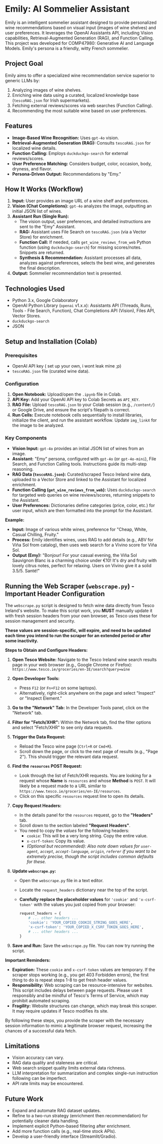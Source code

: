 # Emily: AI Sommelier Assistant

Emily is an intelligent sommelier assistant designed to provide personalized wine recommendations based on visual input (images of wine shelves) and user preferences. It leverages the OpenAI Assistants API, including Vision capabilities, Retrieval-Augmented Generation (RAG), and Function Calling. This project was developed for COMP47980: Generative AI and Language Models. Emily's persona is a friendly, witty French sommelier.

## Project Goal

Emily aims to offer a specialized wine recommendation service superior to generic LLMs by:
1.  Analyzing images of wine shelves.
2.  Enriching wine data using a curated, localized knowledge base (`tescoRAG.json` for Irish supermarkets).
3.  Fetching external reviews/scores via web searches (Function Calling).
4.  Recommending the most suitable wine based on user preferences.

## Features

-   **Image-Based Wine Recognition:** Uses `gpt-4o` vision.
-   **Retrieval-Augmented Generation (RAG):** Consults `tescoRAG.json` for localized wine details.
-   **Function Calling:** Employs `duckduckgo-search` for external reviews/scores.
-   **User Preference Matching:** Considers budget, color, occasion, body, dryness, and flavor.
-   **Persona-Driven Output:** Recommendations by "Emy."

## How It Works (Workflow)

1.  **Input:** User provides an image URL of a wine shelf and preferences.
2.  **Vision (Chat Completions):** `gpt-4o` analyzes the image, outputting an initial JSON list of wines.
3.  **Assistant Run (Single Run):**
    -   The vision output, user preferences, and detailed instructions are sent to the "Emy" Assistant.
    -   **RAG:** Assistant uses File Search on `tescoRAG.json` (via a Vector Store) for enrichment.
    -   **Function Call:** If needed, calls `get_wine_reviews_from_web` Python function (using `duckduckgo-search`) for missing scores/notes. Snippets are returned.
    -   **Synthesis & Recommendation:** Assistant processes all data, analyzes against preferences, selects the best wine, and generates the final description.
4.  **Output:** Sommelier recommendation text is presented.

## Technologies Used

-   Python 3.x, Google Colaboratory
-   OpenAI Python Library (`openai` v1.x.x): Assistants API (Threads, Runs, Tools - File Search, Function), Chat Completions API (Vision), Files API, Vector Stores.
-   `duckduckgo-search`
-   JSON

## Setup and Installation (Colab)

### Prerequisites

-   OpenAI API key ( set up your own, i wont leak mine ;p)
-   `tescoRAG.json` file (curated wine data).

### Configuration

1.  **Open Notebook:** Upload/open the `.ipynb` file in Colab.
2.  **API Key:** Add your OpenAI API key to Colab Secrets as `API_KEY`.
3.  **RAG File:** Upload `tescoRAG.json` to your Colab session (e.g., `/content/`) or Google Drive, and ensure the script's filepath is correct.
4.  **Run Cells:** Execute notebook cells sequentially to install libraries, initialize the client, and run the assistant workflow. Update `img_linkX` for the image to be analyzed.

### Key Components

-   **Vision Input:** `gpt-4o` provides an initial JSON list of wines from an image.
-   **Assistant:** "Emy" persona, configured with `gpt-4o` (or `gpt-4o-mini`), File Search, and Function Calling tools. Instructions guide its multi-step reasoning.
-   **RAG Data (`tescoRAG.json`):** Curated/scraped Tesco Ireland wine data, uploaded to a Vector Store and linked to the Assistant for localized enrichment.
-   **Function Calling (`get_wine_reviews_from_web`):** Uses `duckduckgo-search` for targeted web queries on wine reviews/scores, returning snippets to the Assistant.
-   **User Preferences:** Dictionaries define categories (price, color, etc.) for user input, which are then formatted into the prompt for the Assistant.

**Example:**
-   **Input:** Image of various white wines, preference for "Cheap, White, Casual Chilling, Fruity."
-   **Process:** Emily identifies wines, uses RAG to add details (e.g., ABV for Viña Sol from catalog), then uses web search for a Vivino score for Viña Sol.
-   **Output (Emy):** "Bonjour! For your casual evening, the Viña Sol Sauvignon Blanc is a charming choice under €10! It's dry and fruity with lovely citrus notes, perfect for relaxing. Users on Vivino give it a solid 3.5/5. Santé!"

## Running the Web Scraper (`webscrape.py`) - Important Header Configuration

The `webscrape.py` script is designed to fetch wine data directly from Tesco Ireland's website. To make this script work, you **MUST** manually update it with fresh session headers from your own browser, as Tesco uses these for session management and security.

**These values are session-specific, will expire, and need to be updated each time you intend to run the scraper for an extended period or after some inactivity.**

**Steps to Obtain and Configure Headers:**

1.  **Open Tesco Website:** Navigate to the Tesco Ireland wine search results page in your web browser (e.g., Google Chrome or Firefox):
    `https://www.tesco.ie/groceries/en-IE/search?query=wine`

2.  **Open Developer Tools:**
    *   Press `F12` (or `Fn+F12` on some laptops).
    *   Alternatively, right-click anywhere on the page and select "Inspect" or "Inspect Element."

3.  **Go to the "Network" Tab:** In the Developer Tools panel, click on the "Network" tab.

4.  **Filter for "Fetch/XHR":** Within the Network tab, find the filter options and select "Fetch/XHR" to see only data requests.

5.  **Trigger the Data Request:**
    *   Reload the Tesco wine page (`Ctrl+R` or `Cmd+R`).
    *   Scroll down the page, or click to the next page of results (e.g., "Page 2"). This should trigger the relevant data request.

6.  **Find the `resources` POST Request:**
    *   Look through the list of Fetch/XHR requests. You are looking for a request whose **Name** is `resources` and whose **Method** is `POST`. It will likely be a request made to a URL similar to `https://www.tesco.ie/groceries/en-IE/resources`.
    *   Click on this specific `resources` request line to open its details.

7.  **Copy Request Headers:**
    *   In the details panel for the `resources` request, go to the **"Headers"** tab.
    *   Scroll down to the section labeled **"Request Headers"**.
    *   You need to copy the *values* for the following headers:
        *   `cookie`: This will be a very long string. Copy the entire value.
        *   `x-csrf-token`: Copy its value.
        *   *(Optional but recommended): Also note down values for `user-agent`, `accept`, `accept-language`, `origin`, `referer` if you want to be extremely precise, though the script includes common defaults for these.*

8.  **Update `webscrape.py`:**
    *   Open the `webscrape.py` file in a text editor.
    *   Locate the `request_headers` dictionary near the top of the script.
    *   **Carefully replace the placeholder values** for `'cookie'` and `'x-csrf-token'` with the values you just copied from your browser:

        ```python
        request_headers = {
            # ... other headers ...
            'cookie': 'YOUR_COPIED_COOKIE_STRING_GOES_HERE',
            'x-csrf-token': 'YOUR_COPIED_X_CSRF_TOKEN_GOES_HERE',
            # ... other headers ...
        }
        ```

9.  **Save and Run:** Save the `webscrape.py` file. You can now try running the script.

**Important Reminders:**

*   **Expiration:** These `cookie` and `x-csrf-token` values are temporary. If the scraper stops working (e.g., you get 403 Forbidden errors), the first thing to do is repeat steps 1-8 to get fresh header values.
*   **Responsibility:** Web scraping can be resource-intensive for websites. This script includes delays between page requests. Please use it responsibly and be mindful of Tesco's Terms of Service, which may prohibit automated scraping.
*   **Fragility:** Website structures can change, which may break this scraper. It may require updates if Tesco modifies its site.

By following these steps, you provide the scraper with the necessary session information to mimic a legitimate browser request, increasing the chances of a successful data fetch.


## Limitations

-   Vision accuracy can vary.
-   RAG data quality and staleness are critical.
-   Web search snippet quality limits external data richness.
-   LLM interpretation for summarization and complex single-run instruction following can be imperfect.
-   API rate limits may be encountered.

## Future Work

-   Expand and automate RAG dataset updates.
-   Refine to a two-run strategy (enrichment then recommendation) for potentially cleaner data handling.
-   Implement explicit Python-based filtering after enrichment.
-   Add more function calls (e.g., real-time stock APIs).
-   Develop a user-friendly interface (Streamlit/Gradio).


